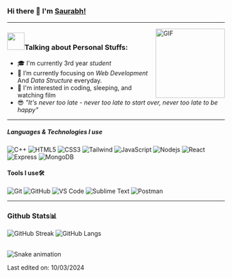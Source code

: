 ### Hi there 👋 I'm [Saurabh!](https://github.com/Saurabhm02/Saurabhm02/)

---

<img align="right" alt="GIF" height="160px" src="https://media.giphy.com/media/Ah3zHH7hvsSB2/giphy.gif" />

### <img src="https://media.giphy.com/media/VgCDAzcKvsR6OM0uWg/giphy.gif" width="40">Talking about Personal Stuffs:

- 🎓 I'm currently 3rd year *student*
- 🌱 I’m currently focusing on *Web Development* And *Data Structure* everyday.
- :monocle_face: I'm interested in coding, sleeping, and watching film
- :sunglasses: *"It's never too late - never too late to start over, never too late to be happy"* 

---

##### Languages & Technologies I use

![C++](https://img.shields.io/badge/-C++-000000?style=flat&logo=c%2B%2B)
![HTML5](https://img.shields.io/badge/-HTML5-000000?style=flat&logo=html5)
![CSS3](https://img.shields.io/badge/-CSS3-%231572B6?style=flat&logo=css3)
![Tailwind](https://img.shields.io/badge/-TAILWIND-%231572B6?style=flat&logo=Tailwind)
![JavaScript](https://img.shields.io/badge/-JavaScript-000000?style=flat&logo=javascript)
![Nodejs](https://img.shields.io/badge/Node.js-86BE00?style=flat&logo=node.js&logoColor=white)
![React](https://img.shields.io/badge/React-007ACC?logo=react&logoColor=black&style=flat)
![Express](https://img.shields.io/badge/-Express-181717?style=flat&logo=Express)
![MongoDB](https://img.shields.io/badge/MongoDB-47A248?logo=mongodb&logoColor=white&style=flat)


#### Tools I use🛠
![Git](https://img.shields.io/badge/-Git-%23F05032?style=flat&logo=git&logoColor=%23ffffff)
![GitHub](https://img.shields.io/badge/-GitHub-181717?style=flat&logo=github)
![VS Code](http://img.shields.io/badge/-VS%20Code-007ACC?style=flat&logo=visual-studio-code&logoColor=ffffff)
![Sublime Text](https://img.shields.io/badge/-SUBLIME-%23575757?style=flat&logo=Sublime-text&logoColor=important)
![Postman](https://img.shields.io/badge/-Postman-%23F05032?style=flat&logo=Postman&logoColor=%23ffffff)


---
### Github Stats📊

![GitHub Streak](https://github-readme-streak-stats.herokuapp.com?user=saurabhm02&theme=github-dark)
![GitHub Langs](https://github-readme-stats.vercel.app/api/top-langs/?username=saurabhm02&layout=compact&theme=blue-green)


  <br clear="both" />
  <img src="https://raw.githubusercontent.com/saurabhm02/saurabhm02/output/snake.svg" alt="Snake animation" /> 


Last edited on: 10/03/2024
